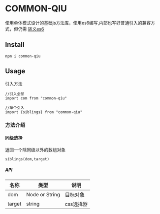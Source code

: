 # COMMON-QIU
使用单体模式设计的基础js方法库，使用es6编写,内部也写好普通引入的兼容方式，但仍需
[转义es6](https://babeljs.cn/repl/#?babili=false&browsers=&build=&builtIns=false&code_lz=Q&debug=false&forceAllTransforms=false&shippedProposals=false&circleciRepo=&evaluate=false&fileSize=false&lineWrap=true&presets=es2015%2Ces2016%2Ces2017%2Creact%2Cstage-0%2Cstage-2%2Ces2015-loose&prettier=false&targets=&version=6.26.0&envVersion=)


## Install
```
npm i common-qiu
```

## Usage
引入方法
```
//引入全部
import com from "common-qiu"

//单个引入
import {siblings} from "common-qiu"

```
### 方法介绍

#### 同级选择
返回一个除同级以外的数组对象
```
siblings(dom,target)
```
##### API
|名称      |类型    |说明        |
|---------|--------|-----------|
|dom    |Node or String|目标对象|
|target|string|css选择器|



